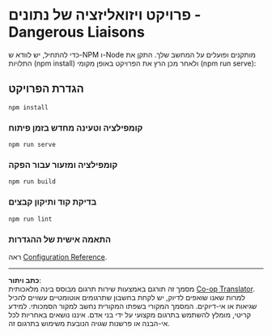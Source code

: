 <!--
CO_OP_TRANSLATOR_METADATA:
{
  "original_hash": "5c51a54dd89075a7a362890117b7ed9e",
  "translation_date": "2025-08-28T15:41:49+00:00",
  "source_file": "3-Data-Visualization/13-meaningful-visualizations/solution/README.md",
  "language_code": "he"
}
-->
# פרויקט ויזואליזציה של נתונים - Dangerous Liaisons

כדי להתחיל, יש לוודא ש-NPM ו-Node מותקנים ופועלים על המחשב שלך. התקן את התלויות (npm install) ולאחר מכן הרץ את הפרויקט באופן מקומי (npm run serve):

## הגדרת הפרויקט
```
npm install
```

### קומפילציה וטעינה מחדש בזמן פיתוח
```
npm run serve
```

### קומפילציה ומזעור עבור הפקה
```
npm run build
```

### בדיקת קוד ותיקון קבצים
```
npm run lint
```

### התאמה אישית של ההגדרות
ראה [Configuration Reference](https://cli.vuejs.org/config/).

---

**כתב ויתור**:  
מסמך זה תורגם באמצעות שירות תרגום מבוסס בינה מלאכותית [Co-op Translator](https://github.com/Azure/co-op-translator). למרות שאנו שואפים לדיוק, יש לקחת בחשבון שתרגומים אוטומטיים עשויים להכיל שגיאות או אי-דיוקים. המסמך המקורי בשפתו המקורית נחשב למקור הסמכותי. למידע קריטי, מומלץ להשתמש בתרגום מקצועי על ידי בני אדם. איננו נושאים באחריות לכל אי-הבנה או פרשנות שגויה הנובעת משימוש בתרגום זה.